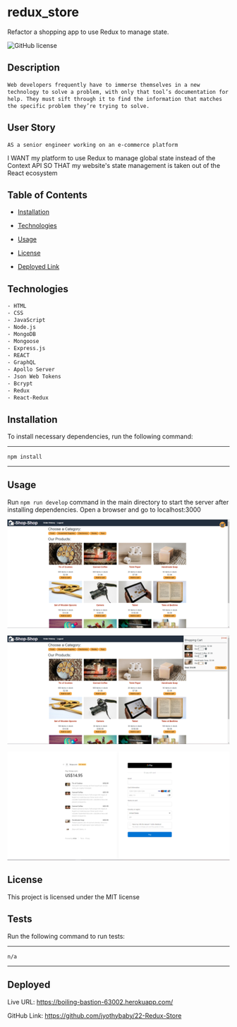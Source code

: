 # redux_store

Refactor a shopping app to use Redux to manage state.

![GitHub license](https://img.shields.io/badge/license-MIT-yellow.svg)

## Description
    Web developers frequently have to immerse themselves in a new technology to solve a problem, with only that tool’s documentation for help. They must sift through it to find the information that matches the specific problem they’re trying to solve. 

## User Story
    AS a senior engineer working on an e-commerce platform
I WANT my platform to use Redux to manage global state instead of the Context API
SO THAT my website's state management is taken out of the React ecosystem


## Table of Contents

- [Installation](#installation)

- [Technologies](#technologies)

- [Usage](#usage)

- [License](#license)

- [Deployed Link](#deployed)



## Technologies

    - HTML
    - CSS
    - JavaScript
    - Node.js
    - MongoDB
    - Mongoose
    - Express.js
    - REACT
    - GraphQL
    - Apollo Server
    - Json Web Tokens
    - Bcrypt
    - Redux
    - React-Redux

## Installation

To install necessary dependencies, run the following command:

---

    npm install

---

## Usage

Run `npm run develop` command in the main directory to start the server after installing dependencies. Open a browser and go to localhost:3000

![MainPage](screenshots/ReduxStoreMainPage.PNG)

![ShoppingList](screenshots/ReduxStoreShopList.PNG)

![Checkout](screenshots/ReduxStoreCheckout.PNG)

## License

This project is licensed under the MIT license


## Tests

Run the following command to run tests:

---

    n/a

---

## Deployed

Live URL: https://boiling-bastion-63002.herokuapp.com/

GitHub Link: https://github.com/jyothybaby/22-Redux-Store

